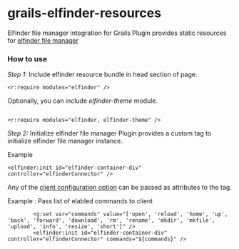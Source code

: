 grails-elfinder-resources
=========================

Elfinder file manager integration for Grails
Plugin provides static resources for [elfinder file manager](http://elfinder.org/)

### How to use
*Step 1:* Include elfinder resource bundle in head section of page. 

```
<r:require modules="elfinder" />
```

Optionally, you can include *elfinder-theme* module.

```

<r:require modules="elfinder, elfinder-theme" />

```


*Step 2:* Initialize elfinder file manager
Plugin provides a custom tag to initialize elfinder file manager instance.

Example
```
<elfinder:init id="elfinder-container-div" controller="elfinderConnector" />

```

Any of the [client configuration option](https://github.com/Studio-42/elFinder/wiki/Client-configuration-options) can be passed as attributes to the tag.

Example : Pass list of elabled commands to client

```
		<g:set var="commands" value="['open', 'reload', 'home', 'up', 'back', 'forward', 'download', 'rm', 'rename', 'mkdir', 'mkfile', 'upload', 'info', 'resize', 'short']" />
		<elfinder:init id="elfinder-container-div" controller="elfinderConnector" commands="${commands}" />		

```  

 
